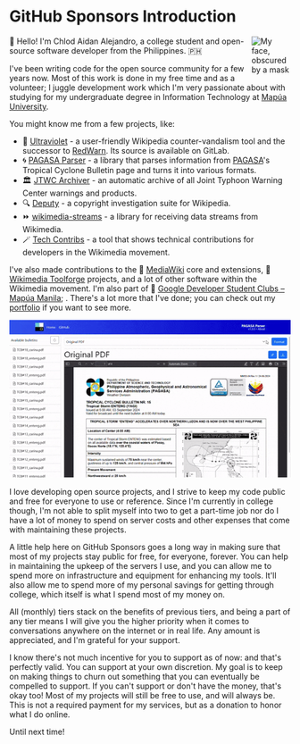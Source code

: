 # GitHub Sponsors Introduction
<img align="right" width="70" height="70" alt="My face, obscured by a mask and an IKEA Djungelskog brown bear." src="https://github.com/ChlodAlejandro/ChlodAlejandro/raw/master/sponsors/face.png">
👋 Hello! I'm Chlod Aidan Alejandro, a college student and open-source software developer from the Philippines. 🇵🇭

I've been writing code for the open source community for a few years now. Most of this work is done in my free time and as a volunteer; I juggle development work which I'm very passionate about with studying for my undergraduate degree in Information Technology at [Mapúa University](https://en.wikipedia.org/wiki/Mapúa_University).

You might know me from a few projects, like:
* 🤠 [Ultraviolet](https://gitlab.wikimedia.org/repos/10nm/ultraviolet) - a user-friendly Wikipedia counter-vandalism tool and the successor to [RedWarn](https://gitlab.wikimedia.org/repos/10nm/redwarn-web). Its source is available on GitLab.
* 🌀 [PAGASA Parser](https://pagasa.chlod.net) - a library that parses information from [PAGASA](https://en.wikipedia.org/wiki/PAGASA)'s Tropical Cyclone Bulletin page and turns it into various formats.
* 🏛️ [JTWC Archiver](https://en.wikipedia.org/wiki/User:Chlod/Tools/JTWC_Archiver) - an automatic archive of all Joint Typhoon Warning Center warnings and products.
* 🔍 [Deputy](https://en.wikipedia.org/wiki/Wikipedia:Deputy) - a copyright investigation suite for Wikipedia.
* ⏩ [wikimedia-streams](https://github.com/ChlodAlejandro/wikimedia-streams) - a library for receiving data streams from Wikimedia.
* 🪄 [Tech Contribs](https://techcontribs.toolforge.org/) - a tool that shows technical contributions for developers in the Wikimedia movement.

I've also made contributions to the 🌻 [MediaWiki](https://en.wikipedia.org/wiki/MediaWiki) core and extensions, 🦄 [Wikimedia Toolforge](https://wikitech.wikimedia.org/wiki/Portal:Toolforge) projects, and a lot of other software within the Wikimedia movement. I'm also part of 🚀 [Google Developer Student Clubs – Mapúa Manila](https://github.com/gdsc-mapua); . There's a lot more that I've done; you can check out my [portfolio](https://chlod.net/portfolio) if you want to see more.

![Demonstration of PAGASA Parser web](https://github.com/ChlodAlejandro/ChlodAlejandro/raw/master/sponsors/pagasa-parser.gif)

I love developing open source projects, and I strive to keep my code public and free for everyone to use or reference. Since I'm currently in college though, I'm not able to split myself into two to get a part-time job nor do I have a lot of money to spend on server costs and other expenses that come with maintaining these projects.

A little help here on GitHub Sponsors goes a long way in making sure that most of my projects stay public for free, for everyone, forever. You can help in maintaining the upkeep of the servers I use, and you can allow me to spend more on infrastructure and equipment for enhancing my tools. It'll also allow me to spend more of my personal savings for getting through college, which itself is what I spend most of my money on.

All (monthly) tiers stack on the benefits of previous tiers, and being a part of any tier means I will give you the higher priority when it comes to conversations anywhere on the internet or in real life. Any amount is appreciated, and I'm grateful for your support.

I know there's not much incentive for you to support as of now: and that's perfectly valid. You can support at your own discretion. My goal is to keep on making things to churn out something that you can eventually be compelled to support. If you can't support or don't have the money, that's okay too! Most of my projects will still be free to use, and will always be. This is not a required payment for my services, but as a donation to honor what I do online.

Until next time!